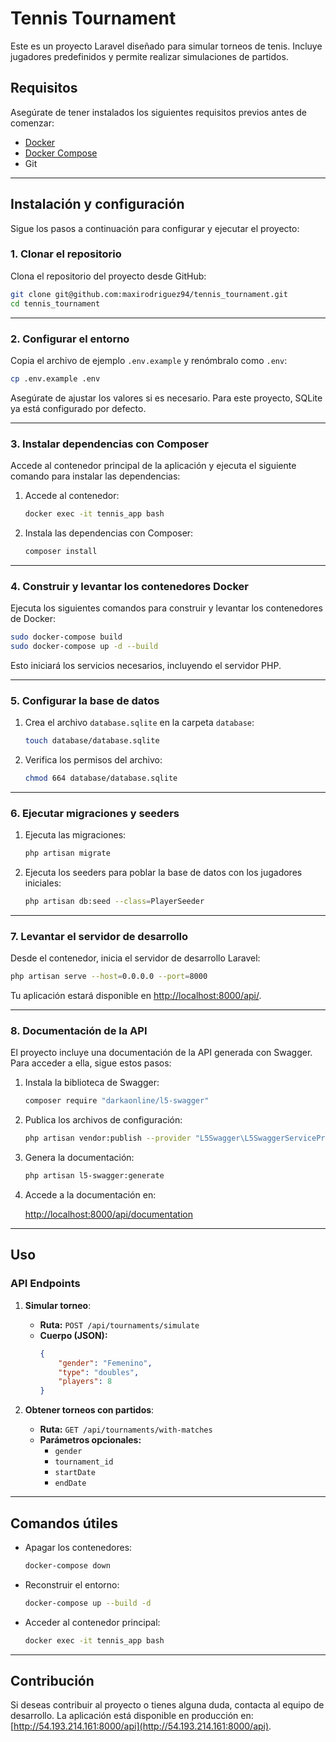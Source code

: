 # Tennis Tournament

Este es un proyecto Laravel diseñado para simular torneos de tenis. Incluye jugadores predefinidos y permite realizar simulaciones de partidos.

## Requisitos

Asegúrate de tener instalados los siguientes requisitos previos antes de comenzar:

-   [Docker](https://www.docker.com/)
-   [Docker Compose](https://docs.docker.com/compose/)
-   Git

---

## Instalación y configuración

Sigue los pasos a continuación para configurar y ejecutar el proyecto:

### 1. Clonar el repositorio

Clona el repositorio del proyecto desde GitHub:

```bash
git clone git@github.com:maxirodriguez94/tennis_tournament.git
cd tennis_tournament
```

---

### 2. Configurar el entorno

Copia el archivo de ejemplo `.env.example` y renómbralo como `.env`:

```bash
cp .env.example .env
```

Asegúrate de ajustar los valores si es necesario. Para este proyecto, SQLite ya está configurado por defecto.

---

### 3. Instalar dependencias con Composer

Accede al contenedor principal de la aplicación y ejecuta el siguiente comando para instalar las dependencias:

1. Accede al contenedor:

    ```bash
    docker exec -it tennis_app bash
    ```

2. Instala las dependencias con Composer:

    ```bash
    composer install
    ```

---

### 4. Construir y levantar los contenedores Docker

Ejecuta los siguientes comandos para construir y levantar los contenedores de Docker:

```bash
sudo docker-compose build
sudo docker-compose up -d --build
```

Esto iniciará los servicios necesarios, incluyendo el servidor PHP.

---

### 5. Configurar la base de datos

1. Crea el archivo `database.sqlite` en la carpeta `database`:

    ```bash
    touch database/database.sqlite
    ```

2. Verifica los permisos del archivo:

    ```bash
    chmod 664 database/database.sqlite
    ```

---

### 6. Ejecutar migraciones y seeders

1. Ejecuta las migraciones:

    ```bash
    php artisan migrate
    ```

2. Ejecuta los seeders para poblar la base de datos con los jugadores iniciales:

    ```bash
    php artisan db:seed --class=PlayerSeeder
    ```

---

### 7. Levantar el servidor de desarrollo

Desde el contenedor, inicia el servidor de desarrollo Laravel:

```bash
php artisan serve --host=0.0.0.0 --port=8000
```

Tu aplicación estará disponible en [http://localhost:8000/api/](http://localhost:8000/api/).

---

### 8. Documentación de la API

El proyecto incluye una documentación de la API generada con Swagger. Para acceder a ella, sigue estos pasos:

1. Instala la biblioteca de Swagger:

    ```bash
    composer require "darkaonline/l5-swagger"
    ```

2. Publica los archivos de configuración:

    ```bash
    php artisan vendor:publish --provider "L5Swagger\L5SwaggerServiceProvider"
    ```

3. Genera la documentación:

    ```bash
    php artisan l5-swagger:generate
    ```

4. Accede a la documentación en:

    [http://localhost:8000/api/documentation](http://localhost:8000/api/documentation)

---

## Uso

### API Endpoints

1. **Simular torneo**:

    - **Ruta:** `POST /api/tournaments/simulate`
    - **Cuerpo (JSON):**
        ```json
        {
            "gender": "Femenino",
            "type": "doubles",
            "players": 8
        }
        ```

2. **Obtener torneos con partidos**:
    - **Ruta:** `GET /api/tournaments/with-matches`
    - **Parámetros opcionales:**
        - `gender`
        - `tournament_id`
        - `startDate`
        - `endDate`

---

## Comandos útiles

-   Apagar los contenedores:

    ```bash
    docker-compose down
    ```

-   Reconstruir el entorno:

    ```bash
    docker-compose up --build -d
    ```

-   Acceder al contenedor principal:
    ```bash
    docker exec -it tennis_app bash
    ```

---

## Contribución

Si deseas contribuir al proyecto o tienes alguna duda, contacta al equipo de desarrollo. La aplicación está disponible en producción en: [http://54.193.214.161:8000/api](http://54.193.214.161:8000/api).

